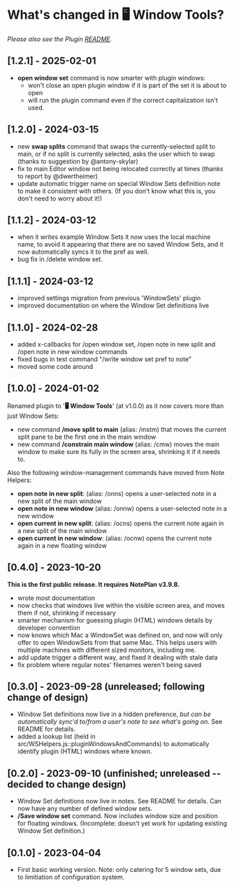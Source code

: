# What's changed in 🖥️  Window Tools?
_Please also see the Plugin [README](https://github.com/NotePlan/plugins/blob/main/jgclark.WindowSets/README.md)._

## [1.2.1] - 2025-02-01
- **open window set** command is now smarter with plugin windows:
  - won't close an open plugin window if it is part of the set it is about to open
  - will run the plugin command even if the correct capitalization isn't used.

## [1.2.0] - 2024-03-15
- new **swap splits** command that swaps the currently-selected split to main, or if no split is currently selected, asks the user which to swap (thanks to suggestion by @antony-skylar)
- fix to main Editor window not being relocated correctly at times (thanks to report by @dwertheimer)
- update automatic trigger name on special Window Sets definition note to make it consistent with others. (If you don't know what this is, you don't need to worry about it!)

## [1.1.2] - 2024-03-12
- when it writes example Window Sets it now uses the local machine name, to avoid it appearing that there are no saved Window Sets, and it now  automatically syncs it to the pref as well.
- bug fix in /delete window set.

## [1.1.1] - 2024-03-12
- improved settings migration from previous 'WindowSets' plugin
- improved documentation on where the Window Set definitions live

## [1.1.0] - 2024-02-28
- added x-callbacks for /open window set, /open note in new split and /open note in new window commands
- fixed bugs in test command "/write window set pref to note"
- moved some code around

## [1.0.0] - 2024-01-02
Renamed plugin to '**🖥️  Window Tools**' (at v1.0.0) as it now covers more than just Window Sets:
- new command **/move split to main** (alias: /mstm) that moves the current split pane to be the first one in the main window
- new command **/constrain main window** (alias: /cmw) moves the main window to make sure its fully in the screen area, shrinking it if it needs to.

Also the following window-management commands have moved from Note Helpers:
- **open note in new split**: (alias: /onns) opens a user-selected note in a new split of the main window
- **open note in new window** (alias: /onnw) opens a user-selected note in a new window
- **open current in new split**: (alias: /ocns) opens the current note again in a new split of the main window
- **open current in new window**: (alias: /ocnw) opens the current note again in a new floating window

<!-- ## [0.5.0b1] - 2023-10-27
First private attempt to use updated API to deal with split window widths properly in saving and opening window sets. In particular:
- FIXME: added a new command **/set editor width** (alias: /sew), which tests this new functionality. -->

## [0.4.0] - 2023-10-20
**This is the first public release. It requires NotePlan v3.9.8.**
- wrote most documentation
- now checks that windows live within the visible screen area, and moves them if not, shrinking if necessary
- smarter mechanism for guessing plugin (HTML) windows details by developer convention
- now knows which Mac a WindowSet was defined on, and now will only offer to open WindowSets from that same Mac. This helps users with multiple machines with different sized monitors, including me.
- add update trigger a different way, and fixed it dealing with stale data
- fix problem where regular notes' filenames weren't being saved

## [0.3.0] - 2023-09-28 (unreleased; following change of design)
- Window Set definitions now live in a hidden preference, _but can be automatically sync'd to/from a user's note to see what's going on_. See README for details.
- added a lookup list (held in src/WSHelpers.js::pluginWindowsAndCommands) to automatically identify plugin (HTML) windows where known.

## [0.2.0] - 2023-09-10 (unfinished; unreleased -- decided to change design)
- Window Set definitions now live in notes. See README for details. Can now have any number of defined window sets.
- **/Save window set** command. Now includes window size and position for floating windows. (Incomplete: doesn't yet work for updating existing Window Set definition.)

## [0.1.0] - 2023-04-04
- First basic working version. Note: only catering for 5 window sets, due to limitiation of configuration system.
